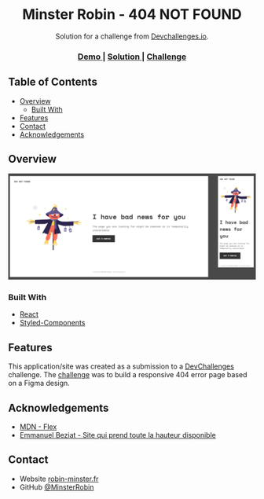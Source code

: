 <!-- Please update value in the {}  -->

<h1 align="center">Minster Robin - 404 NOT FOUND</h1>

<div align="center">
   Solution for a challenge from  <a href="http://devchallenges.io" target="_blank">Devchallenges.io</a>.
</div>

<div align="center">
  <h3>
    <a href="https://dev-challenges-404-not-found-three.vercel.app/">
      Demo
    </a>
    <span> | </span>
    <a href="https://dev-challenges-404-not-found-three.vercel.app/">
      Solution
    </a>
    <span> | </span>
    <a href="https://devchallenges.io/challenges/wBunSb7FPrIepJZAg0sY">
      Challenge
    </a>
  </h3>
</div>

<!-- TABLE OF CONTENTS -->

## Table of Contents

- [Overview](#overview)
  - [Built With](#built-with)
- [Features](#features)
- [Contact](#contact)
- [Acknowledgements](#acknowledgements)

<!-- OVERVIEW -->

## Overview

![screenshot](Overview%20-%20404-NOT-FOUND.JPG)

### Built With

<!-- This section should list any major frameworks that you built your project using. Here are a few examples.-->

- [React](https://reactjs.org/)
- [Styled-Components](https://styled-components.com/)

## Features

<!-- List the features of your application or follow the template. Don't share the figma file here :) -->

This application/site was created as a submission to a [DevChallenges](https://devchallenges.io/challenges) challenge. The [challenge](https://devchallenges.io/challenges/wBunSb7FPrIepJZAg0sY) was to build a responsive 404 error page based on a Figma design.


## Acknowledgements

<!-- This section should list any articles or add-ons/plugins that helps you to complete the project. This is optional but it will help you in the future. For exmpale -->

- [MDN - Flex](https://developer.mozilla.org/fr/docs/Web/CSS/flex)
- [Emmanuel Beziat - Site qui prend toute la hauteur disponible](https://www.emmanuelbeziat.com/blog/un-site-qui-prend-toute-la-hauteur-disponible/)

## Contact

- Website [robin-minster.fr](https://robin-minster.fr/)
- GitHub [@MinsterRobin](https://github.com/MinsterRobin)
